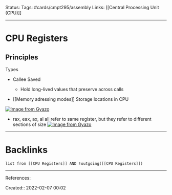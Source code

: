 Status: 
Tags: #cards/cmpt295/assembly 
Links: [[Central Processing Unit (CPU)]]
___
# CPU Registers
## Principles
Types
- Callee Saved
	- Hold long-lived values that preserve across calls

- [[Memory adressing modes]]
Storage locations in CPU

[![Image from Gyazo](https://i.gyazo.com/fe8013538b53df9849d6cbe5f4e13f86.png)](https://gyazo.com/fe8013538b53df9849d6cbe5f4e13f86)
- rax, eax, ax, al all refer to same register, but they refer to different sections of size
[![Image from Gyazo](https://i.gyazo.com/1de945612e239bc24ba2db855c3b6b61.png)](https://gyazo.com/1de945612e239bc24ba2db855c3b6b61)

___
# Backlinks
```dataview
list from [[CPU Registers]] AND !outgoing([[CPU Registers]])
```
___
References:

Created:: 2022-02-07 00:02
